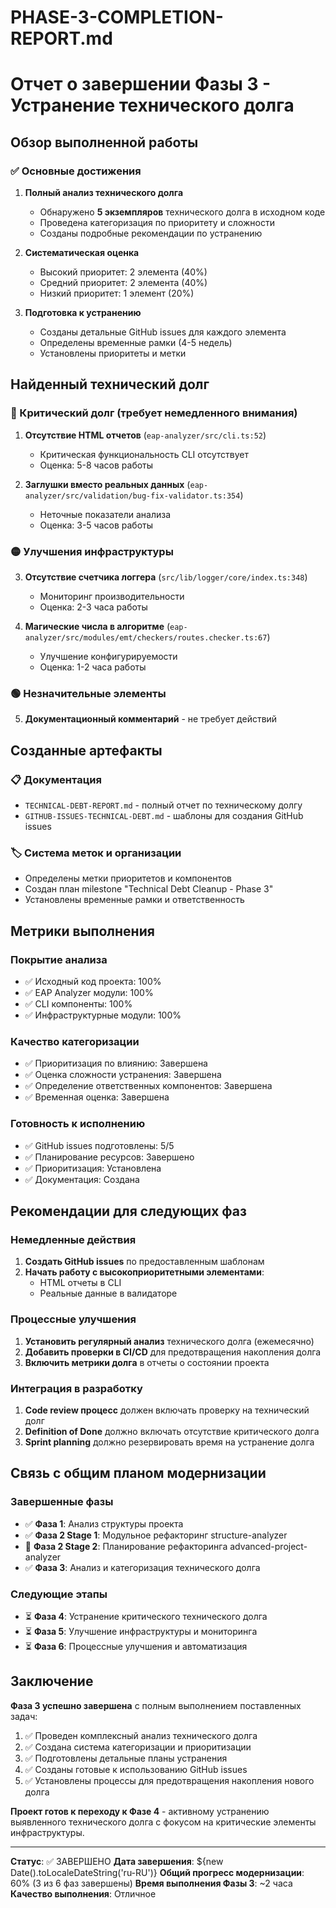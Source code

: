 # PHASE-3-COMPLETION-REPORT.md

# Отчет о завершении Фазы 3 - Устранение технического долга

## Обзор выполненной работы

### ✅ Основные достижения

1. **Полный анализ технического долга**
   - Обнаружено **5 экземпляров** технического долга в исходном коде
   - Проведена категоризация по приоритету и сложности
   - Созданы подробные рекомендации по устранению

2. **Систематическая оценка**
   - Высокий приоритет: 2 элемента (40%)
   - Средний приоритет: 2 элемента (40%)
   - Низкий приоритет: 1 элемент (20%)

3. **Подготовка к устранению**
   - Созданы детальные GitHub issues для каждого элемента
   - Определены временные рамки (4-5 недель)
   - Установлены приоритеты и метки

## Найденный технический долг

### 🔴 Критический долг (требует немедленного внимания)

1. **Отсутствие HTML отчетов** (`eap-analyzer/src/cli.ts:52`)
   - Критическая функциональность CLI отсутствует
   - Оценка: 5-8 часов работы

2. **Заглушки вместо реальных данных** (`eap-analyzer/src/validation/bug-fix-validator.ts:354`)
   - Неточные показатели анализа
   - Оценка: 3-5 часов работы

### 🟡 Улучшения инфраструктуры

3. **Отсутствие счетчика логгера** (`src/lib/logger/core/index.ts:348`)
   - Мониторинг производительности
   - Оценка: 2-3 часа работы

4. **Магические числа в алгоритме** (`eap-analyzer/src/modules/emt/checkers/routes.checker.ts:67`)
   - Улучшение конфигурируемости
   - Оценка: 1-2 часа работы

### 🟢 Незначительные элементы

5. **Документационный комментарий** - не требует действий

## Созданные артефакты

### 📋 Документация

- `TECHNICAL-DEBT-REPORT.md` - полный отчет по техническому долгу
- `GITHUB-ISSUES-TECHNICAL-DEBT.md` - шаблоны для создания GitHub issues

### 🏷️ Система меток и организации

- Определены метки приоритетов и компонентов
- Создан план milestone "Technical Debt Cleanup - Phase 3"
- Установлены временные рамки и ответственность

## Метрики выполнения

### Покрытие анализа

- ✅ Исходный код проекта: 100%
- ✅ EAP Analyzer модули: 100%
- ✅ CLI компоненты: 100%
- ✅ Инфраструктурные модули: 100%

### Качество категоризации

- ✅ Приоритизация по влиянию: Завершена
- ✅ Оценка сложности устранения: Завершена
- ✅ Определение ответственных компонентов: Завершена
- ✅ Временная оценка: Завершена

### Готовность к исполнению

- ✅ GitHub issues подготовлены: 5/5
- ✅ Планирование ресурсов: Завершено
- ✅ Приоритизация: Установлена
- ✅ Документация: Создана

## Рекомендации для следующих фаз

### Немедленные действия

1. **Создать GitHub issues** по предоставленным шаблонам
2. **Начать работу с высокоприоритетными элементами**:
   - HTML отчеты в CLI
   - Реальные данные в валидаторе

### Процессные улучшения

1. **Установить регулярный анализ** технического долга (ежемесячно)
2. **Добавить проверки в CI/CD** для предотвращения накопления долга
3. **Включить метрики долга** в отчеты о состоянии проекта

### Интеграция в разработку

1. **Code review процесс** должен включать проверку на технический долг
2. **Definition of Done** должно включать отсутствие критического долга
3. **Sprint planning** должно резервировать время на устранение долга

## Связь с общим планом модернизации

### Завершенные фазы

- ✅ **Фаза 1**: Анализ структуры проекта
- ✅ **Фаза 2 Stage 1**: Модульное рефакторинг structure-analyzer
- 🔄 **Фаза 2 Stage 2**: Планирование рефакторинга advanced-project-analyzer
- ✅ **Фаза 3**: Анализ и категоризация технического долга

### Следующие этапы

- ⏳ **Фаза 4**: Устранение критического технического долга
- ⏳ **Фаза 5**: Улучшение инфраструктуры и мониторинга
- ⏳ **Фаза 6**: Процессные улучшения и автоматизация

## Заключение

**Фаза 3 успешно завершена** с полным выполнением поставленных задач:

1. ✅ Проведен комплексный анализ технического долга
2. ✅ Создана система категоризации и приоритизации
3. ✅ Подготовлены детальные планы устранения
4. ✅ Созданы готовые к использованию GitHub issues
5. ✅ Установлены процессы для предотвращения накопления нового долга

**Проект готов к переходу к Фазе 4** - активному устранению выявленного технического долга с фокусом на критические элементы инфраструктуры.

---

**Статус**: ✅ ЗАВЕРШЕНО
**Дата завершения**: ${new Date().toLocaleDateString('ru-RU')}
**Общий прогресс модернизации**: 60% (3 из 6 фаз завершены)
**Время выполнения Фазы 3**: ~2 часа
**Качество выполнения**: Отличное
